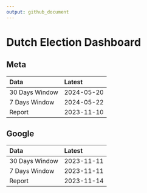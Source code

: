 ```yaml
---
output: github_document
---
```


# Dutch Election Dashboard



## Meta


|Data           |Latest     |
|:--------------|:----------|
|30 Days Window |2024-05-20 |
|7 Days Window  |2024-05-22 |
|Report         |2023-11-10 |

## Google


|Data           |Latest     |
|:--------------|:----------|
|30 Days Window |2023-11-11 |
|7 Days Window  |2023-11-11 |
|Report         |2023-11-14 |
